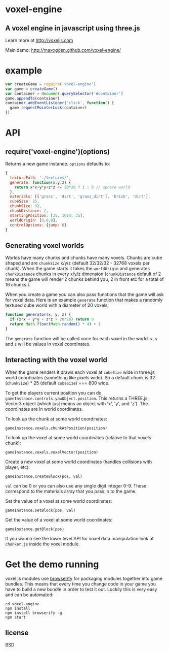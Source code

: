 # voxel-engine

## A voxel engine in javascript using three.js

Learn more at http://voxeljs.com

Main demo: http://maxogden.github.com/voxel-engine/

# example

``` js
var createGame = require('voxel-engine')
var game = createGame()
var container = document.querySelector('#container')
game.appendTo(container)
container.addEventListener('click', function() {
  game.requestPointerLock(container)
})
```

# API

## require('voxel-engine')(options)

Returns a new game instance. `options` defaults to:

```javascript
{
  texturePath: './textures/',
  generate: function(x,y,z) {
    return x*x+y*y+z*z <= 20*20 ? 1 : 0 // sphere world
  },
  materials: [['grass', 'dirt', 'grass_dirt'], 'brick', 'dirt'],
  cubeSize: 25,
  chunkSize: 32,
  chunkDistance: 2,
  startingPosition: [35, 1024, 35],
  worldOrigin: [0,0,0],
  controlOptions: {jump: 6}
}
```

## Generating voxel worlds

Worlds have many chunks and chunks have many voxels. Chunks are cube shaped and are `chunkSize` x/y/z (default 32/32/32 - 32768 voxels per chunk). When the game starts it takes the `worldOrigin` and generates `chunkDistance` chunks in every x/y/z dimension (`chunkDistance` default of 2 means the game will render 2 chunks behind you, 2 in front etc for a total of 16 chunks.). 

When you create a game you can also pass functions that the game will ask for voxel data. Here is an example `generate` function that makes a randomly textured cube world with a diameter of 20 voxels:

```javascript
function generator(x, y, z) {
  if (x*x + y*y + z*z > 20*20) return 0
  return Math.floor(Math.random() * 4) + 1
}
```

The `generate` function will be called once for each voxel in the world. `x`, `y` and `z` will be values in voxel coordinates.

## Interacting with the voxel world

When the game renders it draws each voxel at `cubeSize` wide in three.js world coordinates (something like pixels wide). So a default chunk is 32 (`chunkSize`) * 25 (default `cubeSize`) === 800 wide.

To get the players current position you can do `gameInstance.controls.yawObject.position`. This returns a THREE.js Vector3 object (which just means an object with 'x', 'y', and 'z'). The coordinates are in world coordinates.

To look up the chunk at some world coordinates:

`gameInstance.voxels.chunkAtPosition(position)`

To look up the voxel at some world coordinates (relative to that voxels chunk):

`gameInstance.voxels.voxelVector(position)`

Create a new voxel at some world coordinates (handles collisions with player, etc):

`gameInstance.createBlock(pos, val)`

`val` can be 0 or you can also use any single digit integer 0-9. These correspond to the materials array that you pass in to the game.

Set the value of a voxel at some world coordinates:

`gameInstance.setBlock(pos, val)`

Get the value of a voxel at some world coordinates:

`gameInstance.getBlock(pos)`

If you wanna see the lower level API for voxel data manipulation look at `chunker.js` inside the voxel module.

# Get the demo running

voxel.js modules use [browserify](http://browserify.org) for packaging modules together into game bundles. This means that every time you change code in your game you have to build a new bundle in order to test it out. Luckily this is very easy and can be automated:

```
cd voxel-engine
npm install
npm install browserify -g
npm start
```

## license

BSD
